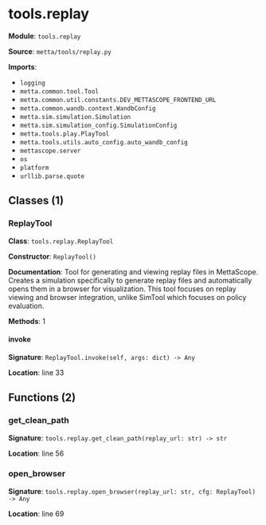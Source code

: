 # tools.replay

**Module**: `tools.replay`

**Source**: `metta/tools/replay.py`

**Imports**:
- `logging`
- `metta.common.tool.Tool`
- `metta.common.util.constants.DEV_METTASCOPE_FRONTEND_URL`
- `metta.common.wandb.context.WandbConfig`
- `metta.sim.simulation.Simulation`
- `metta.sim.simulation_config.SimulationConfig`
- `metta.tools.play.PlayTool`
- `metta.tools.utils.auto_config.auto_wandb_config`
- `mettascope.server`
- `os`
- `platform`
- `urllib.parse.quote`

## Classes (1)

### ReplayTool

**Class**: `tools.replay.ReplayTool`

**Constructor**: `ReplayTool()`

**Documentation**: Tool for generating and viewing replay files in MettaScope.
Creates a simulation specifically to generate replay files and automatically
opens them in a browser for visualization. This tool focuses on replay viewing
and browser integration, unlike SimTool which focuses on policy evaluation.

**Methods**: 1

#### invoke

**Signature**: `ReplayTool.invoke(self, args: dict) -> Any`

**Location**: line 33


## Functions (2)

### get_clean_path

**Signature**: `tools.replay.get_clean_path(replay_url: str) -> str`

**Location**: line 56

### open_browser

**Signature**: `tools.replay.open_browser(replay_url: str, cfg: ReplayTool) -> Any`

**Location**: line 69

